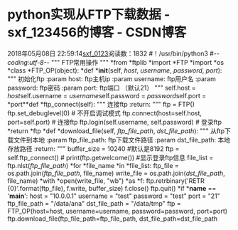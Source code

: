 # python实现从FTP下载数据 - sxf_123456的博客 - CSDN博客
2018年05月08日 22:59:14[sxf_0123](https://me.csdn.net/sxf_123456)阅读数：1832
#！/usr/bin/python3
#-*-coding:utf-8-*-
"""
FTP常用操作
"""
*from *ftplib *import *FTP
*import *os
*class *FTP_OP(object):
*def *__init__(self, *host*, *username*, *password*, *port*):
"""
        初始化ftp
        :param host: ftp主机ip
        :param username: ftp用户名
        :param password: ftp密码
        :param port:  ftp端口 （默认21）
        """
self.host = *host*self.username = *username*self.password = *password*self.port = *port**def *ftp_connect(self):
"""
        连接ftp
        :return:
        """
ftp = FTP()
        ftp.set_debuglevel(0)  # 不开启调试模式
ftp.connect(host=self.host, port=self.port)  # 连接ftp
ftp.login(self.username, self.password)  # 登录ftp
*return *ftp
    *def *download_file(self, *ftp_file_path*, *dst_file_path*):
"""
        从ftp下载文件到本地
        :param ftp_file_path: ftp下载文件路径
        :param dst_file_path: 本地存放路径
        :return:
        """
buffer_size = 10240  #默认是8192
ftp = self.ftp_connect()
        # print(ftp.getwelcome()) #显示登录ftp信息
file_list = ftp.nlst(*ftp_file_path*)
        *for *file_name *in *file_list:
ftp_file = os.path.join(*ftp_file_path*, file_name)
            write_file = os.path.join(*dst_file_path*, file_name)
            *with *open(write_file, "wb") *as *f:
ftp.retrbinary('RETR {0}'.format(ftp_file), f.write, buffer_size)
            f.close()
        ftp.quit()
*if *__name__ == '__main__':
host = "10.0.0.1"
username = "test"
password = "test"
port = "21"
ftp_file_path = "/data/ana"
dst_file_path = "/data/tmp"
ftp = FTP_OP(host=host, username=username, password=password, port=port)
    ftp.download_file(ftp_file_path=ftp_file_path, dst_file_path=dst_file_path
                      
                      
